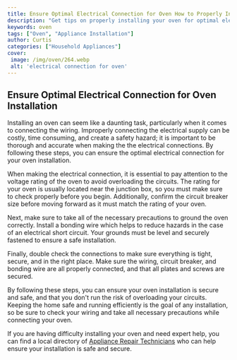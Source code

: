 ```yaml
---
title: Ensure Optimal Electrical Connection for Oven How to Properly Install
description: "Get tips on properly installing your oven for optimal electrical connection Learn how to avoid potential hazards and complete the job safely with this comprehensive guide"
keywords: oven
tags: ["Oven", "Appliance Installation"]
author: Curtis
categories: ["Household Appliances"]
cover: 
 image: /img/oven/264.webp
 alt: 'electrical connection for oven'
---
```

## Ensure Optimal Electrical Connection for Oven Installation

Installing an oven can seem like a daunting task, particularly when it comes to connecting the wiring. Improperly connecting the electrical supply can be costly, time consuming, and create a safety hazard; it is important to be thorough and accurate when making the the electrical connections. By following these steps, you can ensure the optimal electrical connection for your oven installation.

When making the electrical connection, it is essential to pay attention to the voltage rating of the oven to avoid overloading the circuits. The rating for your oven is usually located near the junction box, so you must make sure to check properly before you begin. Additionally, confirm the circuit breaker size before moving forward as it must match the rating of your oven.

Next, make sure to take all of the necessary precautions to ground the oven correctly. Install a bonding wire which helps to reduce hazards in the case of an electrical short circuit. Your grounds must be level and securely fastened to ensure a safe installation.

Finally, double check the connections to make sure everything is tight, secure, and in the right place. Make sure the wiring, circuit breaker, and bonding wire are all properly connected, and that all plates and screws are secured.

By following these steps, you can ensure your oven installation is secure and safe, and that you don't run the risk of overloading your circuits. Keeping the home safe and running efficiently is the goal of any installation, so be sure to check your wiring and take all necessary precautions while connecting your oven. 

If you are having difficulty installing your oven and need expert help, you can find a local directory of [Appliance Repair Technicians](./pages/appliance-repair-technicians) who can help ensure your installation is safe and secure.
